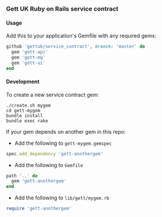 ### Gett UK Ruby on Rails service contract
 
#### Usage
Add this to your application's Gemfile with any required gems:
```ruby
github 'gettuk/service_contract', branch: 'master' do
  gem 'gett-api'
  gem 'gett-mq'
  gem 'gett-ui'
end
```

#### Development
To create a new service contract gem:
```shell
./create.sh mygem
cd gett-mygem
bundle install
bundle exec rake
```

If your gem depends on another gem in this repo:
- Add the following to `gett-mygem.gemspec`
```ruby
spec.add_dependency 'gett-anothergem'
```
- Add the following to `Gemfile`
```ruby
path '..' do
  gem 'gett-anothergem'
end
```
- Add the following to `lib/gett/mygem.rb`
```ruby
require 'gett-anothergem'
```
